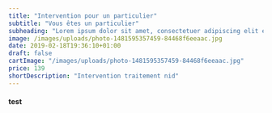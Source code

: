 ```yaml
---
title: "Intervention pour un particulier"
subtitle: "Vous êtes un particulier"
subheading: "Lorem ipsum dolor sit amet, consectetuer adipiscing elit enean commodo  eget dolor aenean massa eget dolor aenean massa"
image: /images/uploads/photo-1481595357459-84468f6eeaac.jpg
date: 2019-02-18T19:36:10+01:00
draft: false
cartImage: "/images/uploads/photo-1481595357459-84468f6eeaac.jpg"
price: 139
shortDescription: "Intervention traitement nid"
---
```


<h4>test</h4>
